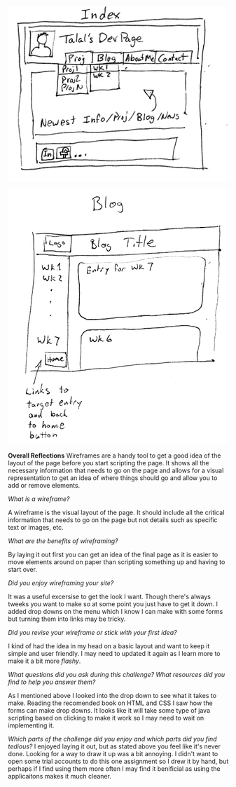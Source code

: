 ![alt text](../week-2/imgs/wireframe-index.png "Index Wireframe")

![alt text](../week-2/imgs/wireframe-blog-index.png "Blog Wireframe")

**Overall Reflections**
Wireframes are a handy tool to get a good idea of the layout of the page before you start scripting the page.  It shows all the necessary information that needs to go on the page and allows for a visual representation to get an idea of where things should go and allow you to add or remove elements.


*What is a wireframe?*

A wireframe is the visual layout of the page.  It should include all the critical information that needs to go on the page but not details such as specific text or images, etc.

*What are the benefits of wireframing?*

By laying it out first you can get an idea of the final page as it is easier to move elements around on paper than scripting something up and having to start over.

*Did you enjoy wireframing your site?*

It was a useful excersise to get the look I want.  Though there's always tweeks you want to make so at some point you just have to get it down.  I added drop downs on the menu which I know I can make with some forms but turning them into links may be tricky.

*Did you revise your wireframe or stick with your first idea?*

I kind of had the idea in my head on a basic layout and want to keep it simple and user friendly.  I may need to updated it again as I learn more to make it a bit more *flashy*.

*What questions did you ask during this challenge? What resources did you find to help you answer them?*

As I mentioned above I looked into the drop down to see what it takes to make.  Reading the recomended book on HTML and CSS I saw how the forms can make drop downs. It looks like it will take some type of java scripting based on clicking to make it work so I may need to wait on implementing it.

*Which parts of the challenge did you enjoy and which parts did you find tedious?*
I enjoyed laying it out, but as stated above you feel like it's never done.  Looking for a way to draw it up was a bit annoying.  I didn't want to open some trial accounts to do this one assignment so I drew it by hand, but perhaps if I find using them more often I may find it benificial as using the applicaitons makes it much cleaner. 
